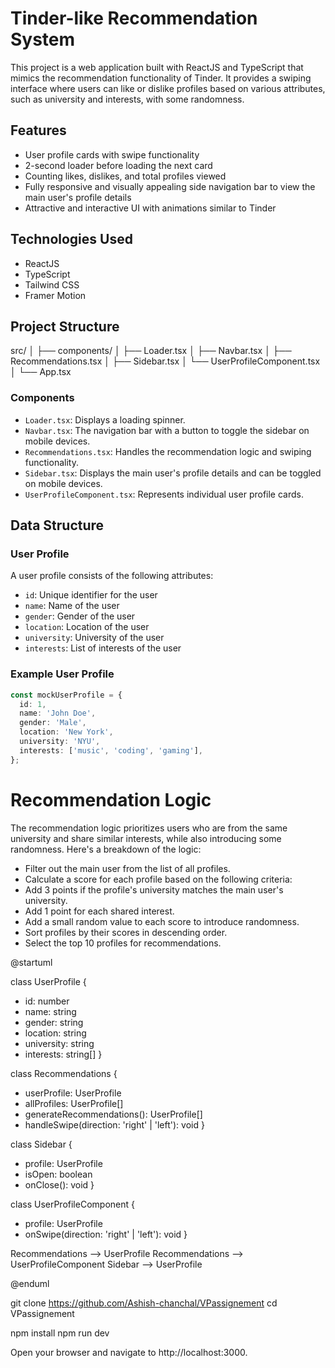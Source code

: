 # Tinder-like Recommendation System

This project is a web application built with ReactJS and TypeScript that mimics the recommendation functionality of Tinder. It provides a swiping interface where users can like or dislike profiles based on various attributes, such as university and interests, with some randomness.

## Features

- User profile cards with swipe functionality
- 2-second loader before loading the next card
- Counting likes, dislikes, and total profiles viewed
- Fully responsive and visually appealing side navigation bar to view the main user's profile details
- Attractive and interactive UI with animations similar to Tinder

## Technologies Used

- ReactJS
- TypeScript
- Tailwind CSS
- Framer Motion

## Project Structure

src/
│
├── components/
│ ├── Loader.tsx
│ ├── Navbar.tsx
│ ├── Recommendations.tsx
│ ├── Sidebar.tsx
│ └── UserProfileComponent.tsx
│
└── App.tsx


### Components

- `Loader.tsx`: Displays a loading spinner.
- `Navbar.tsx`: The navigation bar with a button to toggle the sidebar on mobile devices.
- `Recommendations.tsx`: Handles the recommendation logic and swiping functionality.
- `Sidebar.tsx`: Displays the main user's profile details and can be toggled on mobile devices.
- `UserProfileComponent.tsx`: Represents individual user profile cards.

## Data Structure

### User Profile

A user profile consists of the following attributes:
- `id`: Unique identifier for the user
- `name`: Name of the user
- `gender`: Gender of the user
- `location`: Location of the user
- `university`: University of the user
- `interests`: List of interests of the user

### Example User Profile

```typescript
const mockUserProfile = {
  id: 1,
  name: 'John Doe',
  gender: 'Male',
  location: 'New York',
  university: 'NYU',
  interests: ['music', 'coding', 'gaming'],
};
```
# Recommendation Logic
The recommendation logic prioritizes users who are from the same university and share similar interests, while also introducing some randomness. Here's a breakdown of the logic:

- Filter out the main user from the list of all profiles.
- Calculate a score for each profile based on the following criteria:
- Add 3 points if the profile's university matches the main user's university.
- Add 1 point for each shared interest.
- Add a small random value to each score to introduce randomness.
- Sort profiles by their scores in descending order.
- Select the top 10 profiles for recommendations.

@startuml

class UserProfile {
  - id: number
  - name: string
  - gender: string
  - location: string
  - university: string
  - interests: string[]
}

class Recommendations {
  + userProfile: UserProfile
  + allProfiles: UserProfile[]
  + generateRecommendations(): UserProfile[]
  + handleSwipe(direction: 'right' | 'left'): void
}

class Sidebar {
  + profile: UserProfile
  + isOpen: boolean
  + onClose(): void
}

class UserProfileComponent {
  + profile: UserProfile
  + onSwipe(direction: 'right' | 'left'): void
}

Recommendations --> UserProfile
Recommendations --> UserProfileComponent
Sidebar --> UserProfile

@enduml

 
git clone https://github.com/Ashish-chanchal/VPassignement
cd VPassignement

npm install
npm run dev

Open your browser and navigate to http://localhost:3000.

